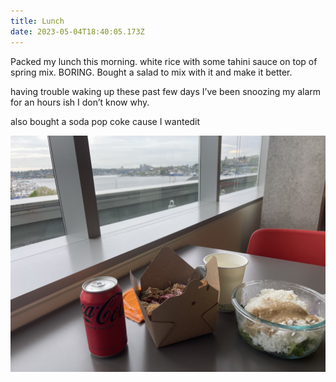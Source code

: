 ```yaml
---
title: Lunch
date: 2023-05-04T18:40:05.173Z
---
```

Packed my lunch this morning. white rice with some tahini sauce on top of spring mix.  BORING. Bought a salad to mix with it and make it better. 

having trouble waking up these past few days I’ve been snoozing my alarm for an hours ish I don’t know why.



also bought a soda pop coke cause I wantedit

![Lunch and my view of lake Union ](317ed898-98df-4649-91ab-df926af251aa.jpeg "Lunch and my view of lake union")